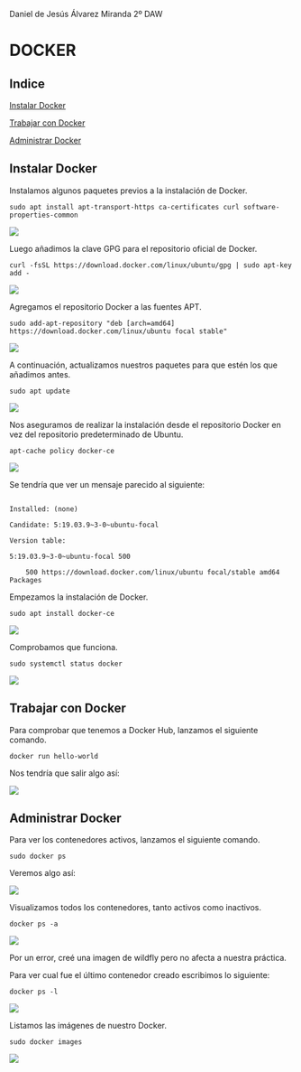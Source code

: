 ﻿Daniel de Jesús Álvarez Miranda		2º DAW


# DOCKER



## Indice

[Instalar Docker](#item1)

[Trabajar con Docker](#item2)

[Administrar Docker](#item3)



<a name = "item1"></a>

## Instalar Docker

Instalamos algunos paquetes previos a la instalación de Docker.

```console
sudo apt install apt-transport-https ca-certificates curl software-properties-common
```

![](img/01.png)

Luego añadimos la clave GPG para el repositorio oficial de Docker.

```console
curl -fsSL https://download.docker.com/linux/ubuntu/gpg | sudo apt-key add -
```

![](img/02.png)


Agregamos el repositorio Docker a las fuentes APT.

```console
sudo add-apt-repository "deb [arch=amd64] https://download.docker.com/linux/ubuntu focal stable"
```

![](img/03.png)

A continuación, actualizamos nuestros paquetes para que estén los que añadimos antes.

```console
sudo apt update
```

![](img/04.png)


Nos aseguramos de realizar la instalación desde el repositorio Docker en vez del repositorio predeterminado de Ubuntu.

```console
apt-cache policy docker-ce
```

![](img/05.png)


Se tendría que ver un mensaje parecido al siguiente:

```console

Installed: (none)

Candidate: 5:19.03.9~3-0~ubuntu-focal

Version table:

5:19.03.9~3-0~ubuntu-focal 500

    500 https://download.docker.com/linux/ubuntu focal/stable amd64 Packages

```

Empezamos la instalación de Docker.

```console
sudo apt install docker-ce
```

![](img/06.png)


Comprobamos que funciona.

```console
sudo systemctl status docker
```

![](img/07.png)


<a name = "item2"></a>

## Trabajar con Docker

Para comprobar que tenemos a Docker Hub, lanzamos el siguiente comando.

```console
docker run hello-world
```

Nos tendría que salir algo así:

![](img/08.png)


<a name = "item3"></a>

## Administrar Docker

Para ver los contenedores activos, lanzamos el siguiente comando.

```console
sudo docker ps
```

Veremos algo así:

![](img/09.png)

Visualizamos todos los contenedores, tanto activos como inactivos.

```console
docker ps -a
```

![](img/10.png)

Por un error, creé una imagen de wildfly pero no afecta a nuestra práctica.


Para ver cual fue el último contenedor creado escribimos lo siguiente:

```console
docker ps -l
```

![](img/11.png)

Listamos las imágenes de nuestro Docker.

```console
sudo docker images
```

![](img/12.png)

